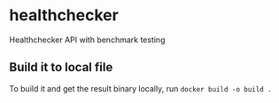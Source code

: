 # healthchecker
Healthchecker API with benchmark testing
## Build it to local file
To build it and get the result binary locally, run
```docker build -o build . ```

